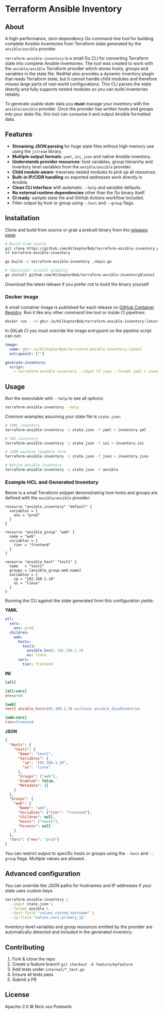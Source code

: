 # Terraform Ansible Inventory

## About

A high-performance, zero-dependency Go command-line tool for building complete
Ansible inventories from Terraform state generated by the `ansible/ansible`
provider.

`terraform-ansible-inventory` is a small Go CLI for converting Terraform state
into complete Ansible inventories. The tool was created to work with the
`ansible/ansible` Terraform provider which stores hosts, groups and variables in
the state file. RedHat also provides a dynamic inventory plugin that reads
Terraform state, but it cannot handle child modules and therefore misses large
parts of real-world configurations. This CLI parses the state directly and
fully supports nested modules so you can build inventories reliably.

To generate usable state data you **must** manage your inventory with the
`ansible/ansible` provider. Once the provider has written hosts and groups into
your state file, this tool can consume it and output Ansible formatted data.


## Features

- **Streaming JSON parsing** for huge state files without high memory use using the `jstream` library.
- **Multiple output formats**: `yaml`, `ini`, `json` and native Ansible
  inventory.
- **Understands provider resources**: host variables, group hierarchy and
  inventory level variables from the `ansible/ansible` provider.
- **Child module aware**: traverses nested modules to pick up all resources.
- **Built-in IP/CIDR handling** so exported addresses work directly in Ansible.
- **Clean CLI interface** with automatic `--help` and sensible defaults.
- **No external runtime dependencies** other than the Go binary itself.
- **CI ready**: sample state file and GitHub Actions workflow included.
- Filter output by host or group using `--host` and `--group` flags.

## Installation

Clone and build from source or grab a prebuilt binary from the
[releases page](https://github.com/HilkopterBob/terraform-ansible-inventory/releases):

```bash
# Build from source
git clone https://github.com/HilkopterBob/terraform-ansible-inventory.git
cd terraform-ansible-inventory

go build -o terraform-ansible-inventory ./main.go

# (Optional) install globally
go install github.com/HilkopterBob/terraform-ansible-inventory@latest
```

Download the latest release if you prefer not to build the binary yourself.

### Docker image

A small container image is published for each release on
[GitHub Container Registry](https://ghcr.io). Run it like any other command line
tool or inside CI pipelines:

```bash
docker run --rm ghcr.io/HilkopterBob/terraform-ansible-inventory:latest --help
```

In GitLab CI you must override the image entrypoint so the pipeline script can
run:

```yaml
image:
  name: ghcr.io/HilkopterBob/terraform-ansible-inventory:latest
  entrypoint: [""]

generate-inventory:
  script:
    - terraform-ansible-inventory --input tf.json --format yaml > inventory.yaml
```

## Usage

Run the executable with `--help` to see all options:

```bash
terraform-ansible-inventory --help
```

Common examples assuming your state file is `state.json`:

```bash
# YAML inventory
terraform-ansible-inventory -i state.json -f yaml > inventory.yml

# INI inventory
terraform-ansible-inventory -i state.json -f ini > inventory.ini

# JSON machine readable form
terraform-ansible-inventory -i state.json -f json > inventory.json

# Native Ansible inventory
terraform-ansible-inventory -i state.json -f ansible
```

### Example HCL and Generated Inventory

Below is a small Terraform snippet demonstrating how hosts and groups are
defined with the `ansible/ansible` provider:

```hcl
resource "ansible_inventory" "default" {
  variables = {
    env = "prod"
  }
}

resource "ansible_group" "web" {
  name = "web"
  variables = {
    tier = "frontend"
  }
}

resource "ansible_host" "test1" {
  name   = "test1"
  groups = [ansible_group.web.name]
  variables = {
    ip = "192.168.1.10"
    os = "linux"
  }
}
```

Running the CLI against the state generated from this configuration yields:

**YAML**

```yaml
all:
  vars:
    env: prod
  children:
    web:
      hosts:
        test1:
          ansible_host: 192.168.1.10
          os: linux
      vars:
        tier: frontend
```

**INI**

```ini
[all]

[all:vars]
env=prod

[web]
test1 ansible_host=192.168.1.10 os=linux ansible_disabled=true

[web:vars]
tier=frontend
```

**JSON**

```json
{
  "Hosts": {
    "test1": {
      "Name": "test1",
      "Variables": {
        "ip": "192.168.1.10",
        "os": "linux"
      },
      "Groups": ["web"],
      "Enabled": false,
      "Metadata": {}
    }
  },
  "Groups": {
    "web": {
      "Name": "web",
      "Variables": {"tier": "frontend"},
      "Children": null,
      "Hosts": ["test1"],
      "Parents": null
    }
  },
  "Vars": {"env": "prod"}
}
```


You can restrict output to specific hosts or groups using the `--host` and
`--group` flags. Multiple values are allowed.

## Advanced configuration

You can override the JSON paths for hostnames and IP addresses if your state
uses custom keys:

```bash
terraform-ansible-inventory \
  --input state.json \
  --format ansible \
  --host-field "values.custom_hostname" \
  --ip-field "values.vars.primary_ip"
```

Inventory-level variables and group resources emitted by the provider are
automatically detected and included in the generated inventory.

## Contributing

1. Fork & clone the repo
2. Create a feature branch `git checkout -b feature/myfeature`
3. Add tests under `internal/*_test.go`
4. Ensure all tests pass
5. Submit a PR

## License

Apache-2.0 © Nick von Podewils
